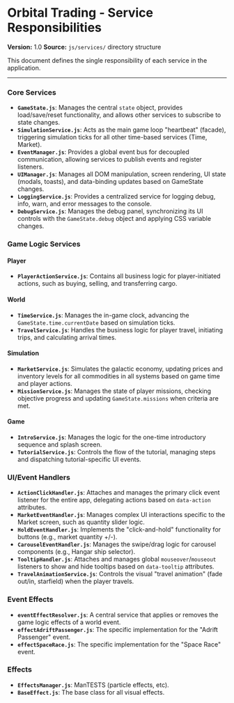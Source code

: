 # Orbital Trading - Service Responsibilities
**Version:** 1.0
**Source:** `js/services/` directory structure

This document defines the single responsibility of each service in the application.

---

### Core Services

- **`GameState.js`**: Manages the central `state` object, provides load/save/reset functionality, and allows other services to subscribe to state changes.
- **`SimulationService.js`**: Acts as the main game loop "heartbeat" (facade), triggering simulation ticks for all other time-based services (Time, Market).
- **`EventManager.js`**: Provides a global event bus for decoupled communication, allowing services to publish events and register listeners.
- **`UIManager.js`**: Manages all DOM manipulation, screen rendering, UI state (modals, toasts), and data-binding updates based on GameState changes.
- **`LoggingService.js`**: Provides a centralized service for logging debug, info, warn, and error messages to the console.
- **`DebugService.js`**: Manages the debug panel, synchronizing its UI controls with the `GameState.debug` object and applying CSS variable changes.

### Game Logic Services

#### Player
- **`PlayerActionService.js`**: Contains all business logic for player-initiated actions, such as buying, selling, and transferring cargo.

#### World
- **`TimeService.js`**: Manages the in-game clock, advancing the `GameState.time.currentDate` based on simulation ticks.
- **`TravelService.js`**: Handles the business logic for player travel, initiating trips, and calculating arrival times.

#### Simulation
- **`MarketService.js`**: Simulates the galactic economy, updating prices and inventory levels for all commodities in all systems based on game time and player actions.
- **`MissionService.js`**: Manages the state of player missions, checking objective progress and updating `GameState.missions` when criteria are met.

#### Game
- **`IntroService.js`**: Manages the logic for the one-time introductory sequence and splash screen.
- **`TutorialService.js`**: Controls the flow of the tutorial, managing steps and dispatching tutorial-specific UI events.

### UI/Event Handlers

- **`ActionClickHandler.js`**: Attaches and manages the primary click event listener for the entire app, delegating actions based on `data-action` attributes.
- **`MarketEventHandler.js`**: Manages complex UI interactions specific to the Market screen, such as quantity slider logic.
- **`HoldEventHandler.js`**: Implements the "click-and-hold" functionality for buttons (e.g., market quantity +/-).
- **`CarouselEventHandler.js`**: Manages the swipe/drag logic for carousel components (e.g., Hangar ship selector).
- **`TooltipHandler.js`**: Attaches and manages global `mouseover`/`mouseout` listeners to show and hide tooltips based on `data-tooltip` attributes.
- **`TravelAnimationService.js`**: Controls the visual "travel animation" (fade out/in, starfield) when the player travels.

### Event Effects
- **`eventEffectResolver.js`**: A central service that applies or removes the game logic effects of a world event.
- **`effectAdriftPassenger.js`**: The specific implementation for the "Adrift Passenger" event.
- **`effectSpaceRace.js`**: The specific implementation for the "Space Race" event.

### Effects
- **`EffectsManager.js`**: ManTESTS (particle effects, etc).
- **`BaseEffect.js`**: The base class for all visual effects.